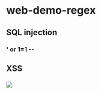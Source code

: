 # web-demo-regex
## SQL injection
### ' or 1=1 --  

## XSS
### <img src='ab' onerror='alert(12)' /> 